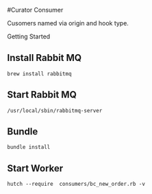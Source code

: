 #Curator Consumer

Cusomers named via origin and hook type. 

Getting Started

## Install Rabbit MQ 
    brew install rabbitmq

## Start Rabbit MQ 
    /usr/local/sbin/rabbitmq-server

## Bundle 
    bundle install

## Start Worker
    hutch --require  consumers/bc_new_order.rb -v
